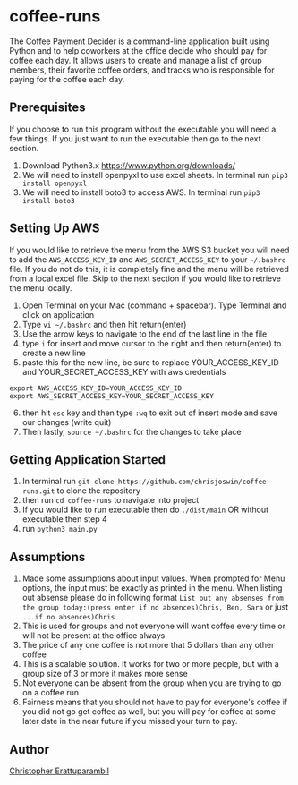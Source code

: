 # coffee-runs
The Coffee Payment Decider is a command-line application built using Python and to help coworkers at the office decide who should pay for coffee each day. It allows users to create and manage a list of group members, their favorite coffee orders, and tracks who is responsible for paying for the coffee each day.

## Prerequisites
If you choose to run this program without the executable you will need a few things. If you just want to run the executable then go to the next section.
1. Download Python3.x https://www.python.org/downloads/
2. We will need to install openpyxl to use excel sheets. In terminal run   ```pip3 install openpyxl```
3. We will need to install boto3 to access AWS. In terminal run  ```pip3 install boto3```

## Setting Up AWS
If you would like to retrieve the menu from the AWS S3 bucket you will need to add the ```AWS_ACCESS_KEY_ID``` and ```AWS_SECRET_ACCESS_KEY``` to your ```~/.bashrc``` file. If you do not do this, it is completely fine and the menu will be retrieved from a local excel file. Skip to the next section if you would like to retrieve the menu locally.
1. Open Terminal on your Mac (command + spacebar). Type Terminal and click on application
2. Type ```vi ~/.bashrc``` and then hit return(enter)
3. Use the arrow keys to navigate to the end of the last line in the file
4. type `i` for insert and move cursor to the right and then return(enter) to create a new line
5. paste this for the new line, be sure to replace YOUR_ACCESS_KEY_ID and YOUR_SECRET_ACCESS_KEY with aws credentials
```
export AWS_ACCESS_KEY_ID=YOUR_ACCESS_KEY_ID
export AWS_SECRET_ACCESS_KEY=YOUR_SECRET_ACCESS_KEY
```
6. then hit ```esc``` key and then type ```:wq``` to exit out of insert mode and save our changes (write quit)
7. Then lastly, ```source ~/.bashrc``` for the changes to take place

## Getting Application Started
1. In terminal run ```git clone https://github.com/chrisjoswin/coffee-runs.git``` to clone the repository
2. then run ```cd coffee-runs``` to navigate into project
3. If you would like to run executable then do ```./dist/main``` OR without executable then step 4
4. run ```python3 main.py```

## Assumptions
1. Made some assumptions about input values. When prompted for Menu options, the input must be exactly as printed in the menu. When listing out absense please do in following format ````List out any absenses from the group today:(press enter if no absences)Chris, Ben, Sara```` or just ```...if no absences)Chris```
2. This is used for groups and not everyone will want coffee every time or will not be present at the office always
3. The price of any one coffee is not more that 5 dollars than any other coffee
4. This is a scalable solution. It works for two or more people, but with a group size of 3 or more it makes more sense
5. Not everyone can be absent from the group when you are trying to go on a coffee run
6. Fairness means that you should not have to pay for everyone's coffee if you did not go get coffee as well, but you will pay for coffee at some later date in the near future if you missed your turn to pay.

## Author
[Christopher Erattuparambil](https://github.com/chrisjoswin)





